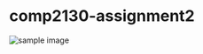 # comp2130-assignment2
![sample image](https://github.com/GeorgeBrownCollege-musketeers/JavaFx-GroupProject/main/blob/javafx-address-book.jpg?raw=true)
